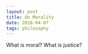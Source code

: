 ```yaml
---
layout: post
title: On Morality
date: 2018-04-07
tags: philosophy
---
```

What is moral? What is justice?
